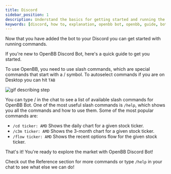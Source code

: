 ```yaml
---
title: Discord
sidebar_position: 1
description: Understand the basics for getting started and running the OpenBB Boton Discord.
keywords: [discord, how to, explanation, openbb bot, openbb, guide, bot guide, commands, community]
---
```


Now that you have added the bot to your Discord you can get started with running commands.

If you're new to OpenBB Discord Bot, here's a quick guide to get you started.

To use OpenBB, you need to use slash commands, which are special commands that start with a / symbol. To autoselect commands if you are on Desktop you can hit ```TAB```

<div className="flex justify-center h-full w-[800px] rounded-r-[4px]">
  <img
    className="h-full object-cover"
    alt="gif describing step"
    src="https://openbb-web-assets.s3.amazonaws.com/docusaurus-openbb-bot-walkthrough-gifs/page1.gif"
  />
</div>

You can type / in the chat to see a list of available slash commands for OpenBB Bot. One of the most useful slash commands is ```/help```, which shows you all the commands and how to use them. Some of the most popular commands are:

- ```/cd ticker: AMD``` Shows the daily chart for a given stock ticker.
- ```/c3m ticker: AMD``` Shows the 3-month chart for a given stock ticker.
- ```/flow ticker: AMD``` Shows the recent options flow for the given stock ticker.

That's it! You're ready to explore the market with OpenBB Discord Bot!

Check out the Reference section for more commands or type ```/help``` in your chat to see what else we can do!
